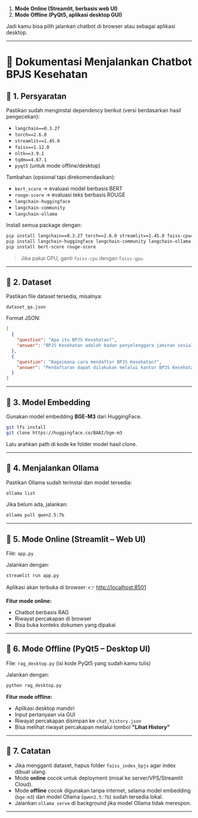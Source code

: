 1. **Mode Online (Streamlit, berbasis web UI)**
2. **Mode Offline (PyQt5, aplikasi desktop GUI)**

Jadi kamu bisa pilih jalankan chatbot di browser atau sebagai aplikasi desktop.

---

# 📄 Dokumentasi Menjalankan Chatbot BPJS Kesehatan

## 📌 1. Persyaratan

Pastikan sudah menginstal dependency berikut (versi berdasarkan hasil pengecekan):

* `langchain==0.3.27`
* `torch==2.6.0`
* `streamlit==1.45.0`
* `faiss==1.12.0`
* `nltk==3.9.1`
* `tqdm==4.67.1`
* `pyqt5` (untuk mode offline/desktop)

Tambahan (opsional tapi direkomendasikan):

* `bert_score` → evaluasi model berbasis BERT
* `rouge-score` → evaluasi teks berbasis ROUGE
* `langchain-huggingface`
* `langchain-community`
* `langchain-ollama`

Install semua package dengan:

```bash
pip install langchain==0.3.27 torch==2.6.0 streamlit==1.45.0 faiss-cpu==1.12.0 nltk==3.9.1 tqdm==4.67.1 pyqt5
pip install langchain-huggingface langchain-community langchain-ollama
pip install bert-score rouge-score
```

> Jika pakai GPU, ganti `faiss-cpu` dengan `faiss-gpu`.

---

## 📌 2. Dataset

Pastikan file dataset tersedia, misalnya:

```
dataset_qa.json
```

Format JSON:

```json
[
  {
    "question": "Apa itu BPJS Kesehatan?",
    "answer": "BPJS Kesehatan adalah badan penyelenggara jaminan sosial di bidang kesehatan."
  },
  {
    "question": "Bagaimana cara mendaftar BPJS Kesehatan?",
    "answer": "Pendaftaran dapat dilakukan melalui kantor BPJS Kesehatan atau aplikasi Mobile JKN."
  }
]
```

---

## 📌 3. Model Embedding

Gunakan model embedding **BGE-M3** dari HuggingFace.

```bash
git lfs install
git clone https://huggingface.co/BAAI/bge-m3
```

Lalu arahkan path di kode ke folder model hasil clone.

---

## 📌 4. Menjalankan Ollama

Pastikan Ollama sudah terinstal dan model tersedia:

```bash
ollama list
```

Jika belum ada, jalankan:

```bash
ollama pull qwen2.5:7b
```

---

## 📌 5. Mode Online (Streamlit – Web UI)

File: `app.py`

Jalankan dengan:

```bash
streamlit run app.py
```

Aplikasi akan terbuka di browser:
👉 [http://localhost:8501](http://localhost:8501)

**Fitur mode online:**

* Chatbot berbasis RAG
* Riwayat percakapan di browser
* Bisa buka konteks dokumen yang dipakai

---

## 📌 6. Mode Offline (PyQt5 – Desktop UI)

File: `rag_desktop.py` (isi kode PyQt5 yang sudah kamu tulis)

Jalankan dengan:

```bash
python rag_desktop.py
```

**Fitur mode offline:**

* Aplikasi desktop mandiri
* Input pertanyaan via GUI
* Riwayat percakapan disimpan ke `chat_history.json`
* Bisa melihat riwayat percakapan melalui tombol **"Lihat History"**

---

## 📌 7. Catatan

* Jika mengganti dataset, hapus folder `faiss_index_bpjs` agar index dibuat ulang.
* Mode **online** cocok untuk deployment (misal ke server/VPS/Streamlit Cloud).
* Mode **offline** cocok digunakan tanpa internet, selama model embedding (`bge-m3`) dan model Ollama (`qwen2.5:7b`) sudah tersedia lokal.
* Jalankan `ollama serve` di background jika model Ollama tidak merespon.

---
